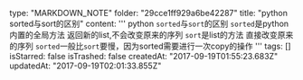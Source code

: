 type: "MARKDOWN_NOTE"
folder: "29cce1ff929a6be42287"
title: "python sorted与sort的区别"
content: '''
  python `sorted`与`sort`的区别
  `sorted`是python内置的全局方法  返回新的list,不会改变原来的序列
  `sort`是list的方法 直接改变原来的序列
  `sorted`一般比`sort`要慢，因为sorted需要进行一次copy的操作
'''
tags: []
isStarred: false
isTrashed: false
createdAt: "2017-09-19T01:55:23.683Z"
updatedAt: "2017-09-19T02:01:33.855Z"
